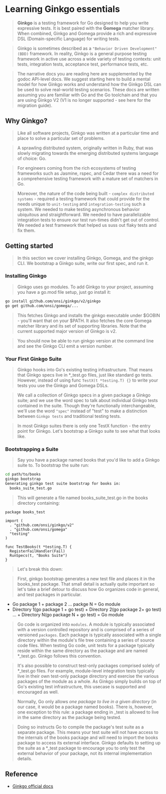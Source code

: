 # Learning Ginkgo essentials

> **Ginkgo** is a testing framework for Go designed to help you write expressive tests. It is best paired with the **Gomega** matcher library. When combined, Ginkgo and Gomega provide a rich and expressive DSL (Domain-specific Language) for writing tests.

> Ginkgo is sometimes described as a `"Behavior Driven Development" (BDD)` framework. In reality, Ginkgo is a general purpose testing framework in active use across a wide variety of testing contexts: unit tests, integration tests, acceptance test, performance tests, etc.

> The narrative docs you are reading here are supplemented by the godoc API-level docs. We suggest starting here to build a mental model for how Ginkgo works and understand how the Ginkgo DSL can be used to solve real-world testing scenarios. These docs are written assuming you are familiar with Go and the Go toolchain and that you are using Ginkgo V2 (V1 is no longer supported - see here for the migration guide).

## Why Ginkgo?

> Like all software projects, Ginkgo was written at a particular time and place to solve a particular set of problems.

> A sprawling distributed system, originally written in Ruby, that was slowly migrating towards the emerging distributed systems language of choice: Go.

> For engineers coming from the rich ecosystems of testing frameworks such as Jasmine, rspec, and Cedar there was a need for a comprehensive testing framework with a mature set of matchers in Go.

> Moreover, the nature of the code being built - `complex distributed systems` - required a testing framework that could provide for the needs unique to `unit-testing` and `integration-testing` such a system. We needed to make testing asynchronous behavior ubiquitous and straightforward. We needed to have parallelizable integration tests to ensure our test run-times didn't get out of control. We needed a test framework that helped us suss out flaky tests and fix them.

## Getting started

> In this section we cover installing Ginkgo, Gomega, and the ginkgo CLI. We bootstrap a Ginkgo suite, write our first spec, and run it.

### Installing Ginkgo

> Ginkgo uses go modules. To add Ginkgo to your project, assuming you have a go.mod file setup, just go install it:

```sh
go install github.com/onsi/ginkgo/v2/ginkgo
go get github.com/onsi/gomega/...
```

> This fetches Ginkgo and installs the ginkgo executable under $GOBIN - you'll want that on your $PATH. It also fetches the core Gomega matcher library and its set of supporting libraries. Note that the current supported major version of Ginkgo is v2.

> You should now be able to run ginkgo version at the command line and see the Ginkgo CLI emit a version number.

### Your First Ginkgo Suite

> Ginkgo hooks into Go's existing testing infrastructure. That means that Ginkgo specs live in *\_test.go files, just like standard go tests. However, instead of using func `TestX(t *testing.T) {}` to write your tests you use the Ginkgo and Gomega DSLs.

> We call a collection of Ginkgo specs in a given package a Ginkgo suite; and we use the word spec to talk about individual Ginkgo tests contained in the suite. Though they're functionally interchangeable, we'll use the word `"spec"` instead of "test" to make a distinction between `Ginkgo tests` and traditional testing tests.

> In most Ginkgo suites there is only one TestX function - the entry point for Ginkgo. Let's bootstrap a Ginkgo suite to see what that looks like.

### Bootstrapping a Suite

> Say you have a package named books that you'd like to add a Ginkgo suite to. To bootstrap the suite run:

```sh
cd path/to/books
ginkgo bootstrap
Generating ginkgo test suite bootstrap for books in:
  books_suite_test.go
```

> This will generate a file named books_suite_test.go in the books directory containing:

```
package books_test

import (
  . "github.com/onsi/ginkgo/v2"
  . "github.com/onsi/gomega"
  "testing"
)

func TestBooks(t *testing.T) {
  RegisterFailHandler(Fail)
  RunSpecs(t, "Books Suite")
}
```

> Let's break this down:

> First, ginkgo bootstrap generates a new test file and places it in the books_test package. That small detail is actually quite important so let's take a brief detour to discuss how Go organizes code in general, and test packages in particular.

- Go package 1 + package 2 ... packge N = Go module
- Directory 1(go package 1 + go test) + Directory 2(go package 2+ go test) ... + Directory N(go package N + go test) = Go module

> Go code is organized into `modules`. A module is typically associated with a version controlled repository and is comprised of a series of versioned `packages`. Each package is typically associated with a single directory within the module's file tree containing a series of source code files. When testing Go code, unit tests for a package typically reside within the same directory as the package and are named \*\_test.go. Ginkgo follows this convention.

> It's also possible to construct test-only packages comprised solely of \*\_test.go files. For example, module-level integration tests typically live in their own test-only package directory and exercise the various packages of the module as a whole. As Ginkgo simply builds on top of Go's existing test infrastructure, this usecase is supported and encouraged as well.

> Normally, Go only allows _one package to live in a given directory_ (in our case, it would be a package named books). There is, however, one exception to this rule: a package ending in \_test is allowed to live in the same directory as the package being tested.

> Doing so instructs Go to compile the package's test suite as a separate package. This means your test suite will not have access to the internals of the books package and will need to import the books package to access its external interface. Ginkgo defaults to setting up the suite as a \*\_test package to encourage you to only test the external behavior of your package, not its internal implementation details.

## Reference

- [Ginkgo official docs](https://onsi.github.io/ginkgo/#installing-ginkgo)
